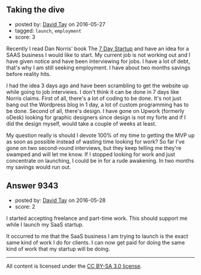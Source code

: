 ## Taking the dive

- posted by: [David Tay](https://stackexchange.com/users/196145/david-tay) on 2016-05-27
- tagged: `launch`, `employment`
- score: 3

<p>Recently I read Dan Norris' book The <a href="http://rads.stackoverflow.com/amzn/click/B00NZFKB8S" rel="nofollow">7 Day Startup</a> and have an idea for a SAAS business I would like to start. My current job is not working out and I have given notice and have been interviewing for jobs. I have a lot of debt, that's why I am still seeking employment. I have about two months savings before reality hits.</p>

<p>I had the idea 3 days ago and have been scrambling to get the website up while going to job interviews. I don't think it can be done in 7 days like Norris claims. First of all, there's a lot of coding to be done. It's not just bang out the Wordpress blog in 1 day, a lot of custom programming has to be done. Second of all, there's design. I have gone on Upwork (formerly oDesk) looking for graphic designers since design is not my forte and if I did the design myself, would take a couple of weeks at least.</p>

<p>My question really is should I devote 100% of my time to getting the MVP up as soon as possible instead of wasting time looking for work? So far I've gone on two second-round interviews, but they keep telling me they're swamped and will let me know. If I stopped looking for work and just concentrate on launching, I could be in for a rude awakening. In two months my savings would run out. </p>



## Answer 9343

- posted by: [David Tay](https://stackexchange.com/users/196145/david-tay) on 2016-05-28
- score: 2

<p>I started accepting freelance and part-time work. This should support me while I launch my SaaS startup. </p>

<p>It occurred to me that the SaaS business I am trying to launch is the exact same kind of work I do for clients. I can now get paid for doing the same kind of work that my startup will be doing.</p>




---

All content is licensed under the [CC BY-SA 3.0 license](https://creativecommons.org/licenses/by-sa/3.0/).
